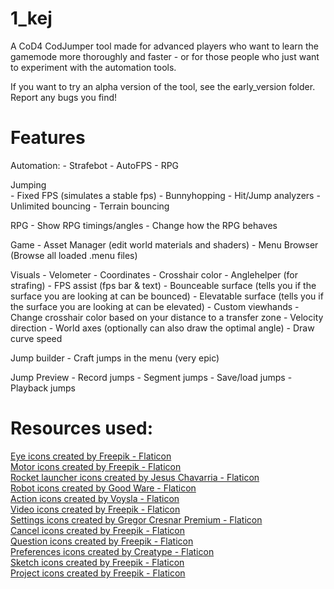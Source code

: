 # 1_kej
A CoD4 CodJumper tool made for advanced players who want to learn the gamemode more thoroughly and faster - or for those people who just want to experiment with the automation tools.

If you want to try an alpha version of the tool, see the early_version folder.
Report any bugs you find!

# Features


Automation:
	- Strafebot
	- AutoFPS
	- RPG

Jumping  
	- Fixed FPS (simulates a stable fps)
	- Bunnyhopping
	- Hit/Jump analyzers
	- Unlimited bouncing
	- Terrain bouncing

RPG
	- Show RPG timings/angles
	- Change how the RPG behaves

Game
	- Asset Manager (edit world materials and shaders)
	- Menu Browser (Browse all loaded .menu files)

Visuals
	- Velometer
	- Coordinates
	- Crosshair color
	- Anglehelper (for strafing)
	- FPS assist (fps bar & text)
	- Bounceable surface (tells you if the surface you are looking at can be bounced)
	- Elevatable surface (tells you if the surface you are looking at can be elevated)
	- Custom viewhands
	- Change crosshair color based on your distance to a transfer zone
	- Velocity direction
	- World axes (optionally can also draw the optimal angle)
	- Draw curve speed

Jump builder
	- Craft jumps in the menu (very epic)

Jump Preview 
	- Record jumps
	- Segment jumps
	- Save/load jumps
	- Playback jumps



# Resources used: 
<a href="https://www.flaticon.com/free-icons/eye" title="eye icons">Eye icons created by Freepik - Flaticon</a>\
<a href="https://www.flaticon.com/free-icons/motor" title="motor icons">Motor icons created by Freepik - Flaticon</a>\
<a href="https://www.flaticon.com/free-icons/rocket-launcher" title="rocket launcher icons">Rocket launcher icons created by Jesus Chavarria - Flaticon</a>\
<a href="https://www.flaticon.com/free-icons/robot" title="robot icons">Robot icons created by Good Ware - Flaticon</a>\
<a href="https://www.flaticon.com/free-icons/action" title="action icons">Action icons created by Voysla - Flaticon</a>\
<a href="https://www.flaticon.com/free-icons/video" title="video icons">Video icons created by Freepik - Flaticon</a>\
<a href="https://www.flaticon.com/free-icons/settings" title="settings icons">Settings icons created by Gregor Cresnar Premium - Flaticon</a>\
<a href="https://www.flaticon.com/free-icons/cancel" title="cancel icons">Cancel icons created by Freepik - Flaticon</a>\
<a href="https://www.flaticon.com/free-icons/question" title="question icons">Question icons created by Freepik - Flaticon</a>\
<a href="https://www.flaticon.com/free-icons/preferences" title="preferences icons">Preferences icons created by Creatype - Flaticon</a>\
<a href="https://www.flaticon.com/free-icons/sketch" title="sketch icons">Sketch icons created by Freepik - Flaticon</a>\
<a href="https://www.flaticon.com/free-icons/project" title="project icons">Project icons created by Freepik - Flaticon</a>